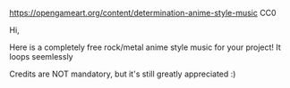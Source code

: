 
https://opengameart.org/content/determination-anime-style-music
CC0

Hi,

Here is a completely free rock/metal anime style music for your project! It loops seemlessly

Credits are NOT mandatory, but it's still greatly appreciated :)

